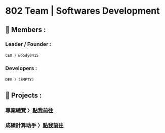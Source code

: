 # 802 Team | Softwares Development
## 👥 Members : 
### Leader / Founder : 
    CEO 〉woody0415
### Developers : 
    DEV 〉(EMPTY)

## 📁 Projects : 
### 專案總覽 〉[點我前往](https://woody0415.github.io)

### 成績計算助手 〉[點我前往](https://woody0415.github.io/calculator.html)
